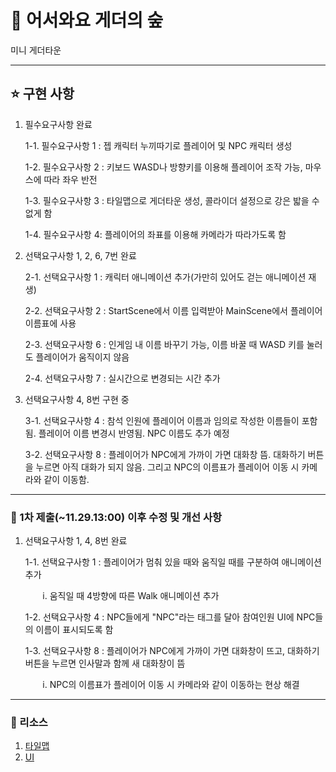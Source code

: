 # 🌳 어서와요 게더의 숲


미니 게더타운


---
## ⭐ 구현 사항


1. 필수요구사항 완료


   1-1. 필수요구사항 1 : 젭 캐릭터 누끼따기로 플레이어 및 NPC 캐릭터 생성

   1-2. 필수요구사항 2 : 키보드 WASD나 방향키를 이용해 플레이어 조작 가능, 마우스에 따라 좌우 반전

   1-3. 필수요구사항 3 : 타일맵으로 게더타운 생성, 콜라이더 설정으로 강은 밟을 수 없게 함

   1-4. 필수요구사항 4: 플레이어의 좌표를 이용해 카메라가 따라가도록 함

   
2. 선택요구사항 1, 2, 6, 7번 완료

   
   2-1. 선택요구사항 1 : 캐릭터 애니메이션 추가(가만히 있어도 걷는 애니메이션 재생)

   
   2-2. 선택요구사항 2 : StartScene에서 이름 입력받아 MainScene에서 플레이어 이름표에 사용


   2-3. 선택요구사항 6 : 인게임 내 이름 바꾸기 가능, 이름 바꿀 때 WASD 키를 눌러도 플레이어가 움직이지 않음


   2-4. 선택요구사항 7 : 실시간으로 변경되는 시간 추가


3. 선택요구사항 4, 8번 구현 중


   3-1. 선택요구사항 4 : 참석 인원에 플레이어 이름과 임의로 작성한 이름들이 포함됨. 플레이어 이름 변경시 반영됨. NPC 이름도 추가 예정


   3-2. 선택요구사항 8 : 플레이어가 NPC에게 가까이 가면 대화창 뜸. 대화하기 버튼을 누르면 아직 대화가 되지 않음. 그리고 NPC의 이름표가 플레이어 이동 시 카메라와 같이 이동함. 


---
### 🥔 1차 제출(~11.29.13:00) 이후 수정 및 개선 사항


1. 선택요구사항 1, 4, 8번 완료

   
   1-1. 선택요구사항 1 : 플레이어가 멈춰 있을 때와 움직일 때를 구분하여 애니메이션 추가


   &nbsp;&nbsp;&nbsp;&nbsp;&nbsp;&nbsp;&nbsp;i. 움직일 때 4방향에 따른 Walk 애니메이션 추가


   1-2. 선택요구사항 4 : NPC들에게 "NPC"라는 태그를 달아 참여인원 UI에 NPC들의 이름이 표시되도록 함


   1-3. 선택요구사항 8 : 플레이어가 NPC에게 가까이 가면 대화창이 뜨고, 대화하기 버튼을 누르면 인사말과 함께 새 대화창이 뜸


   &nbsp;&nbsp;&nbsp;&nbsp;&nbsp;&nbsp;&nbsp;i. NPC의 이름표가 플레이어 이동 시 카메라와 같이 이동하는 현상 해결


---
### 🔗 리소스
1. [타일맵](https://cupnooble.itch.io/sprout-lands-asset-pack)
2. [UI](https://cupnooble.itch.io/sprout-lands-ui-pack)
